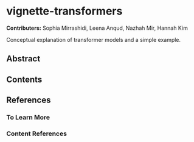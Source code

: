 # vignette-transformers
**Contributers:** Sophia Mirrashidi, Leena Anqud, Nazhah Mir, Hannah Kim

Conceptual explanation of transformer models and a simple example.


## Abstract

### 

## Contents

## References 

### To Learn More 

### Content References
